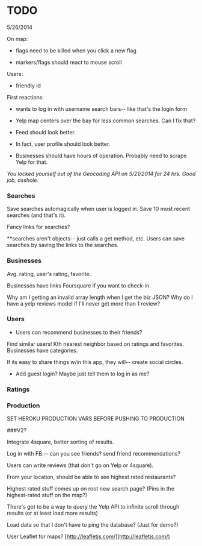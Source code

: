 # TODO

5/26/2014


<!-- Users should have a friends tile under their picture, next to their feed. --> <!-- In this tile, friend requests should be at the top.  -->

<!-- Activity (all favorites, ratings, and 10 recent searches, in newest-to-oldest) should be its own page. -->

<!-- When someone “friend”s you, you can approve the friend request, and then the relationship is created? -->

<!-- * Search for users by username or email(?). -->

<!-- * Search for businesses by category. -->


<!-- * Sign up link on log in page. -->



<!-- * Why are the user profile and feed broken on my phone? -->


On map:

* flags need to be killed when you click a new flag

* markers/flags should react to mouse scroll



Users:

* friendly id



First reactions:

* wants to log in with username search bars-- like that's the login form











* Yelp map centers over the bay for less common searches. Can I fix that?


* Feed should look better.

* In fact, user profile should look better.

* Businesses should have hours of operation. Probably need to scrape Yelp for that.





_You locked yourself out of the Geocoding API on 5/21/2014 for 24 hrs. Good job, asshole._ 


### Searches

Save searches automagically when user is logged in. Save 10 most recent searches (and that's it).



Fancy links for searches?

**searches aren't objects-- just calls a get method, etc. Users can save searches by saving the links to the searches.




### Businesses

Avg. rating, user's rating, favorite.




Businesses have links <!-- to Yelp if you want to review and --> Foursquare if you want to check-in.

Why am I getting an invalid array length when I get the biz JSON? Why do I have a yelp reviews model if I'll never get more than 1 review?


### Users

* Users can recommend businesses to their friends?



Find similar users! Kth nearest neighbor based on ratings and favorites. Businesses have categories.



If its easy to share things w/in this app, they will-- create social circles.


* Add guest login? Maybe just tell them to log in as me?

### Ratings




### Production

SET HEROKU PRODUCTION VARS BEFORE PUSHING TO PRODUCTION



###V2?

Integrate 4square, better sorting of results.

Log in with FB.-- can you see friends? send friend recommendations?

Users can write reviews (that don't go on Yelp or 4square).

From your location, should be able to see highest rated restaurants? 

Highest rated stuff comes up on root new search page? (Pins in the highest-rated stuff on the map?)

There's got to be a way to query the Yelp API to infinite scroll through results (or at least load more results)

Load data so that I don't have to ping the database? (Just for demo?)


User Leaflet for maps? [http://leafletjs.com/](http://leafletjs.com/)